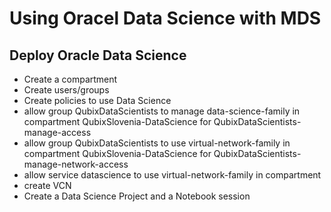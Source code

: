 # Using Oracel Data Science with MDS

## Deploy Oracle Data Science

* Create a compartment
* Create users/groups
* Create policies to use Data Science
* allow group QubixDataScientists to manage data-science-family in compartment QubixSlovenia-DataScience for QubixDataScientists-manage-access
* allow group QubixDataScientists to use virtual-network-family in compartment QubixSlovenia-DataScience for QubixDataScientists-manage-network-access
* allow service datascience to use virtual-network-family in compartment
* create VCN
* Create a Data Science Project and a Notebook session
